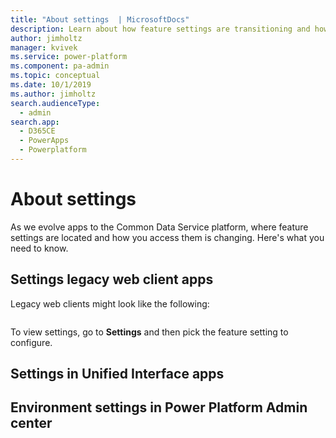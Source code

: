 ```yaml
---
title: "About settings  | MicrosoftDocs"
description: Learn about how feature settings are transitioning and how to get to settings.
author: jimholtz
manager: kvivek
ms.service: power-platform
ms.component: pa-admin
ms.topic: conceptual
ms.date: 10/1/2019
ms.author: jimholtz
search.audienceType: 
  - admin
search.app: 
  - D365CE
  - PowerApps
  - Powerplatform
---
```

# About settings

As we evolve apps to the Common Data Service platform, where feature settings are located and how you access them is changing. Here's what you need to know.

## Settings legacy web client apps

Legacy web clients might look like the following:

<image of legacy web client with Settings tab>

To view settings, go to **Settings** and then pick the feature setting to configure.

## Settings in Unified Interface apps



## Environment settings in Power Platform Admin center

